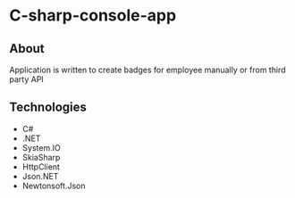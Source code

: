 # C-sharp-console-app

## About
Application is written to create badges for employee manually or from third party API

## Technologies

- C#
- .NET
- System.IO
- SkiaSharp
- HttpClient
- Json.NET
- Newtonsoft.Json